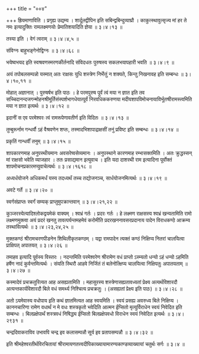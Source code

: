 +++
title = "००४"

+++
ह्रियमाणाविति । प्रगृह्य उद्यम्य । शार्दूलद्वीपिन इति सबिन्द्वबिन्दुव्याघ्रौ । काकुत्स्थावुत्सृज्य मां हर ते नमः इत्यादुक्तिः रामलक्ष्मणयोः प्रेमातिशयादिति ज्ञेया  ॥  ३।४।१३  ॥   

  

तस्या इति । वेगं त्वराम्  ॥  ३।४।४,५  ॥   

  

संविग्नः बाहुभङ्गेनोद्विग्नः  ॥  ३।४।६८  ॥   

  

भयेष्वभयद इति स्वश्रवणस्मरणकीर्तनादि संविदधतः पुरुषस्य सकलभयापहारी भवति  ॥  ३।४।९  ॥   

  

अयं तपोबलसम्पन्नो यस्मात् अतः राक्षसः युधि शस्त्रेण निर्भेत्तुं न शक्यते, किन्तु निखनावह इति सम्बन्धः  ॥  ३।४।१०,११  ॥   

  

मोहात् अज्ञानात् । पुरुषर्षभ इति पाठः । हे परमपुरुष पूर्वं त्वं मया न ज्ञात इति तव सच्चिदानन्दजगन्मोहनश्रीमूर्तिसंस्पर्शभागधेयात्पूर्वं निरवधिककरुणया मदीयशापविमोचनायाविर्भूतश्रीरामस्त्वमिति मया न ज्ञात इत्यर्थः  ॥  ३।४।१२  ॥   

  

इदानीं स एव परमेश्वरः त्वं रामरूपेणावतीर्ण इति विदितः  ॥  ३।४।१३  ॥   

  

तुम्बुरूर्नाम गन्धर्वौ ऽहं वैश्रवणेन शप्तः, तस्मादभिशापाद्राक्षसीं तनुं प्रविष्ट इति सम्बन्धः  ॥  ३।४।१४  ॥   

  

प्रकृतिं गान्धर्वीं तनुम्  ॥  ३।४।१५  ॥   

  

शापकारणमाह अनुपस्थीयमानः अवसरेष्वसेव्यमानः । अनुपस्थाने कारणमाह रम्भासक्तमिति । अतः क्रुद्धस्सन् मां राक्षसो भवेति व्याजहार । ततः प्रसाद्यमान इत्युवाच । इति यदा दाशरथी राम इत्यादिना पूर्वोक्तं शापमोचनप्रकारमप्युवाचेत्यर्थः  ॥  ३।४।१६१८  ॥   

  

अध्यर्धयोजने अधिकमर्धं यस्य तदध्यर्थं तच्च तद्योजनञ्च, सार्धयोजनमित्यर्थः  ॥  ३।४।१९  ॥   

  

अवटे गर्ते  ॥  ३।४।२०  ॥   

  

स्वर्गसंप्राप्तः स्वर्गं सम्यक् प्राप्तुमुपक्रान्तवान्  ॥  ३।४।२१,२२  ॥   

  

कुञ्जरस्येत्यादिश्लोकद्वयमेकं वाक्यम् । श्वभ्रं गर्तः । प्रदरः गर्तः । हे लक्ष्मण राक्षसस्य श्वभ्रं खन्यतामिति रामो लक्ष्मणमुक्त्वा अयं प्रदरं खनतु तावत्पर्यन्तमहमेवं करोमीति प्रदरखननावसरप्रदानाय पादेन विराधकण्ठे आक्रम्य तस्थावित्यर्थः  ॥  ३।४।२३,२४,२५  ॥   

मुक्तकण्ठं श्रीरामचरणपीडनेन शिथिलीकृतकण्ठम् । यद्वा रामपादेन त्यक्तं कण्ठं निक्षिप्य नितरां चालयित्वा प्राक्षिपत् अपातयत्  ॥  ३।४।२६  ॥   

  

तमाहव इत्यादि पूर्वस्य विस्तरः । नदन्तमिति परमेश्वरेण श्रीरामेण वधं प्राप्तो ऽस्म्यतो धन्यो ऽहं धन्यो ऽहमिति हर्षेण नादं कुर्वन्तमित्यर्थः । संयति स्थिरौ आहवे निर्जितं तं बलेनोत्क्षिप्य चालयित्वा निक्षिपतुः अपातयताम्  ॥  ३।४।२७  ॥   

  

कस्मादेवं प्रचक्रतुरित्यत आह असह्यतामिति । महासुरस्य शस्त्रेणासह्यतावध्यतां प्रेक्ष्य अत्यर्थविशारदौ अत्यन्तकार्यविशारदौ बिले वधं समर्थ्य निश्चित्य प्रचक्रतुः । (असह्यतां प्रेक्ष्य इति पाठः)  ॥  ३।४।२८  ॥   

  

अतो ऽयमेवास्य वधोपाय इति कथं ज्ञातमित्यत आह स्वयमिति । स्वयं प्रसह्य अवरुध्य बिले निक्षिप्य । काननचारिणा रामेण वधार्थं न मे वधः शस्त्रकृतो भवेदिति आत्मन ईप्सितो मृत्युर्विराधेन स्वयं निवेदित इति सम्बन्धः । बिलप्रक्षेपार्थं शस्त्रवधं निषिद्ध्य ईप्सितो बिलप्रक्षेपवधो विराधेन स्वयं निवेदित इत्यर्थः  ॥  ३।४।२९३१  ॥   

  

चन्द्रदिवाकराविव उभावपि चन्द्र इव कलासम्पन्नौ सूर्य इव प्रतापसम्पन्नौ  ॥  ३।४।३२  ॥   

  

इति श्रीमहेश्वरतीर्थविरचितायां श्रीरामायणतत्त्वदीपिकाख्यायामारण्यकाण्डव्याख्यायां चतुर्थः सर्गः  ॥  ३।४  ॥   

  


